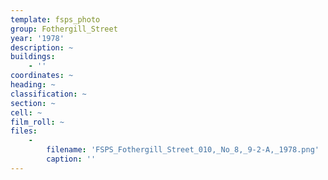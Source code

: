 ```yaml
---
template: fsps_photo
group: Fothergill_Street
year: '1978'
description: ~
buildings:
    - ''
coordinates: ~
heading: ~
classification: ~
section: ~
cell: ~
film_roll: ~
files:
    -
        filename: 'FSPS_Fothergill_Street_010,_No_8,_9-2-A,_1978.png'
        caption: ''
---
```

